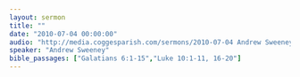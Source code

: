 ```yaml
---
layout: sermon
title: ""
date: "2010-07-04 00:00:00"
audio: "http://media.coggesparish.com/sermons/2010-07-04 Andrew Sweeney.mp3"
speaker: "Andrew Sweeney"
bible_passages: ["Galatians 6:1-15","Luke 10:1-11, 16-20"]
---
```

